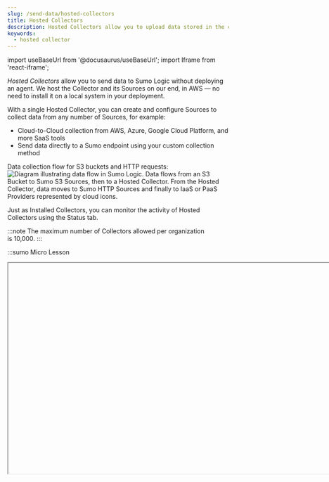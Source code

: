 ```yaml
---
slug: /send-data/hosted-collectors
title: Hosted Collectors
description: Hosted Collectors allow you to upload data stored in the cloud to Sumo Logic. You can configure Sources for Collectors that are hosted in Amazon Web Services (AWS), Microsoft, or other hosting services.
keywords:
  - hosted collector
---
```


import useBaseUrl from '@docusaurus/useBaseUrl';
import Iframe from 'react-iframe';

*Hosted Collectors* allow you to send data to Sumo Logic without deploying an agent. We host the Collector and its Sources on our end, in AWS — no need to install it on a local system in your deployment.

With a single Hosted Collector, you can create and configure Sources to collect data from any number of Sources, for example:

* Cloud-to-Cloud collection from AWS, Azure, Google Cloud Platform, and more SaaS tools
* Send data directly to a Sumo endpoint using your custom collection method

Data collection flow for S3 buckets and HTTP requests:<br/>![Diagram illustrating data flow in Sumo Logic. Data flows from an S3 Bucket to Sumo S3 Sources, then to a Hosted Collector. From the Hosted Collector, data moves to Sumo HTTP Sources and finally to IaaS or PaaS Providers represented by cloud icons.](/img/send-data/team-built-hosted-diagram.png)

Just as Installed Collectors, you can monitor the activity of Hosted Collectors using the Status tab.

:::note
The maximum number of Collectors allowed per organization is 10,000.
:::

:::sumo Micro Lesson

<Iframe url="https://fast.wistia.net/embed/iframe/dtbh5w5f48?web_component=true&seo=true&videoFoam=false"
  width="854px"
  height="480px"
  title="Micro Lesson: Hosted Collector Overview Video"
  id="wistiaVideo"
  className="video-container"
  display="initial"
  position="relative"
  allow="autoplay; fullscreen"
  allowfullscreen
/>

:::


<div className="box-wrapper" >
<div className="box smallbox card">
  <div className="container">
  <a href="/docs/send-data/hosted-collectors/configure-hosted-collector"><img src={useBaseUrl('img/icons/operations/data-collection.png')} alt="icon" width="30"/><h4>Configure a Hosted Collector</h4></a>
  <p>Set up Hosted Collectors so you can move data to Sumo Logic.</p>
  </div>
</div>
<div className="box smallbox card">
  <div className="container">
  <a href="/docs/send-data/hosted-collectors/amazon-aws"><img src='https://upload.wikimedia.org/wikipedia/commons/9/93/Amazon_Web_Services_Logo.svg' alt="icon" width="50"/><h4>Amazon and AWS Sources</h4></a>
  <p>Collect from one of the many AWS products that we support.</p>
  </div>
</div>
<div className="box smallbox card">
  <div className="container">
  <a href="/docs/send-data/hosted-collectors/google-source"><img src={useBaseUrl('img/send-data/Google_Workspace_Logo.svg')} alt="thumbnail icon" width="190"/><h4>Google Sources</h4></a>
  <p>Collect data from your Google Cloud Platform and other products.</p>
  </div>
</div>
<div className="box smallbox card">
  <div className="container">
  <a href="/docs/send-data/hosted-collectors/cloud-to-cloud-integration-framework"><img src={useBaseUrl('img/icons/cloud/cloud-systems.png')} alt="Thumbnail icon" width="40"/><h4>C2C Integration Sources</h4></a>
  <p>Collect logs and events directly from SaaS and Cloud platforms.</p>
  </div>
</div>
  <div className="box smallbox card">
  <div className="container">
  <a href="/docs/send-data/hosted-collectors/http-source"><img src={useBaseUrl('img/send-data/http-logs-metrics.png')} alt="Thumbnail icon" width="45"/><h4>HTTP Sources</h4></a>
  <p>Upload logs, metrics, traces, and more to an HTTP Source.</p>
  </div>
</div>
  <div className="box smallbox card">
  <div className="container">
  <a href="/docs/send-data/hosted-collectors/microsoft-source/ms-office-audit-source"><img src={useBaseUrl('img/send-data/office_365_48.png')} alt="Thumbnail icon" width="40"/><h4>Microsoft Sources</h4></a>
  <p>Collect Audit Log content types to track and monitor usage of MS 365.</p>
  </div>
</div>
<div className="box smallbox card">
  <div className="container">
  <a href="/docs/send-data/hosted-collectors/cloud-syslog-source"><img src={useBaseUrl('img/send-data/cloud-syslog.png')} alt="thumbnail icon" width="60"/><h4>Cloud Syslog Sources</h4></a>
  <p>Configure a cloud syslog source to send data to Sumo Logic.</p>
  </div>
</div>
<div className="box smallbox card">
  <div className="container">
  <a href="/docs/send-data/hosted-collectors/webhook-sources/zoom"><img src={useBaseUrl('img/integrations/saas-cloud/zoom.png')} alt="Thumbnail icon" width="60"/><h4>Zoom Source</h4></a>
  <p>Learn how to create HTTP Zoom source and enable events subscriptions.</p>
  </div>
</div>
</div>
